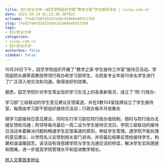 ```yaml
---
title: 四川农业大学->园艺学院组织开展“教学之家”学生接待活动 | sicau.com.cn
date: 2021-10-29 01:22:26.207822
urlname: 7fe027e6fd2d27e58cd1b68e465517b9
slug: 7fe027e6fd2d27e58cd1b68e465517b9
tags: 
- 四川农业大学
categories:
- sicau.com.cn
- 四川农业大学
authorbox: false
sidebar: false
---
```

10月26日下午，园艺学院组织开展了“教学之家·学生接待工作室”接待日活动。学院副院长龚荣高教授带领行政办和学习部师生，与院各专业年级10余名学生进行了广泛深入地交流和沟通，取得良好的效果。

据悉，园艺学院针对学生常出现的学习生活上的各类新情况，成立了“院-行政办-

学习部”三级联动的学生意见建议反馈渠道，并在5教104室挂牌设立了学生接待室，每周由学习部干部组织接待日活动；行政办每半月收集处
<!--more-->
理学习部接待日意见建议，同时实行学习部在院行政办值班制，随时与院行政办无缝反馈和沟通；院领导每月最后一周二设为学生接待交流日。学院三级联动的接待日活动本着解决问题和畅通学生反馈渠道的原则，伸延学生管理。遇学院不能处理的意见建议，以学院名义反馈到相关部门咨询，并将最后结果反馈给接待学生，构建和谐温暖园艺。该活动有效搭建学院与学生沟通交流的桥梁，解决学生实际困惑和困难，进一步提高学院管理水平和促进教学相长。



[转入文章首发地址](https://news.sicau.edu.cn/info/1078/65133.htm)